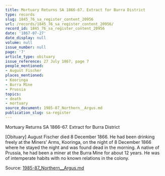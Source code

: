 ```yaml
---
title: Mortuary Returns SA 1866-67. Extract for Burra District
type: records
slug: 1845_76_sa_register_content_20956
url: /records/1845_76_sa_register_content_20956/
record_id: 1845_76_sa_register_content_20956
date: '1867-07-27'
date_display: null
volume: null
issue_number: null
page: '7'
article_type: obituary
issue_reference: 27 July 1867, page 7
people_mentioned:
- August Fischer
places_mentioned:
- Kooringa
- Burra Mine
- Prussia
topics:
- death
- mortuary
source_document: 1985-87_Northern__Argus.md
publication_slug: sa-register
---
```


Mortuary Returns SA 1866-67.  Extract for Burra District

[Obituary] August Fischer died 8 December 1866.  He had been drinking freely at the Miners’ Arms, Kooringa, on the night of 8 December 1866 where he stayed the night and was found dead in the morning.  A native of Prussia, he had been a miner at the Burra Mine for about 12 years.  He was of intemperate habits with no known relations in the colony.

Source: [1985-87_Northern__Argus.md](/downloads/markdown/1985-87_Northern__Argus.md)
